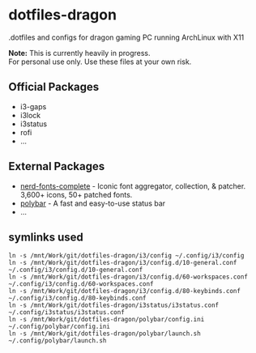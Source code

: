 # dotfiles-dragon
.dotfiles and configs for dragon gaming PC running ArchLinux with X11

**Note:** This is currently heavily in progress.  
For personal use only. Use these files at your own risk.

## Official Packages
- i3-gaps
- i3lock
- i3status
- rofi
- ...

## External Packages
- [nerd-fonts-complete](https://aur.archlinux.org/packages/nerd-fonts-complete) - Iconic font aggregator, collection, & patcher. 3,600+ icons, 50+ patched fonts.
- [polybar](https://aur.archlinux.org/packages/polybar) - A fast and easy-to-use status bar
- ...

## symlinks used
```
ln -s /mnt/Work/git/dotfiles-dragon/i3/config ~/.config/i3/config
ln -s /mnt/Work/git/dotfiles-dragon/i3/config.d/10-general.conf ~/.config/i3/config.d/10-general.conf
ln -s /mnt/Work/git/dotfiles-dragon/i3/config.d/60-workspaces.conf ~/.config/i3/config.d/60-workspaces.conf
ln -s /mnt/Work/git/dotfiles-dragon/i3/config.d/80-keybinds.conf ~/.config/i3/config.d/80-keybinds.conf
ln -s /mnt/Work/git/dotfiles-dragon/i3status/i3status.conf ~/.config/i3status/i3status.conf
ln -s /mnt/Work/git/dotfiles-dragon/polybar/config.ini ~/.config/polybar/config.ini
ln -s /mnt/Work/git/dotfiles-dragon/polybar/launch.sh ~/.config/polybar/launch.sh
```
